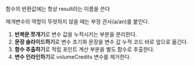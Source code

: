 함수의 반환값에는 항상 result라는 이름을 쓴다

매개변수의 역할이 뚜렷하지 않을 때는 부정 관사(a/an)를 붙인다.

1. <strong>반복문 쪼개기</strong>로 변수 값을 누적시키는 부분을 분리한다.
2. <strong>문장 슬라이드하기</strong>로 변수 초기화 문장을 변수 값 누적 코드 바로 앞으로 옮긴다.
3. <strong>함수 추출하기</strong>로 적립 포인트 계산 부분을 별도 함수로 추출한다.
4. <strong>변수 인라인하기</strong>로 volumeCredits 변수를 제거한다.